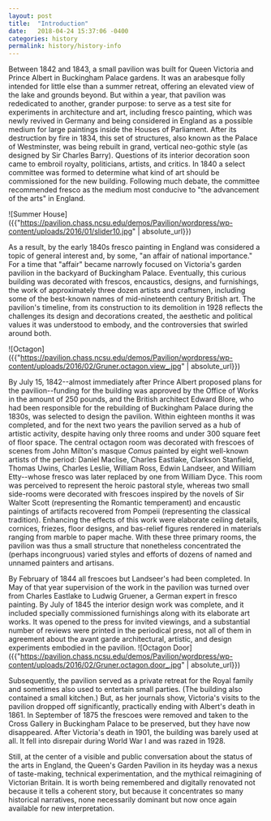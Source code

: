 ```yaml
---
layout: post
title:  "Introduction"
date:   2018-04-24 15:37:06 -0400
categories: history
permalink: history/history-info
---
```

Between 1842 and 1843, a small pavilion was built for Queen Victoria and Prince Albert in Buckingham Palace gardens. It was an arabesque folly intended for little else than a summer retreat, offering an elevated view of the lake and grounds beyond. But within a year, that pavilion was rededicated to another, grander purpose: to serve as a test site for experiments in architecture and art, including fresco painting, which was newly revived in Germany and being considered in England as a possible medium for large paintings inside the Houses of Parliament. After its destruction by fire in 1834, this set of structures, also known as the Palace of Westminster, was being rebuilt in grand, vertical neo-gothic style (as designed by Sir Charles Barry). Questions of its interior decoration soon came to embroil royalty, politicians, artists, and critics. In 1840 a select committee was formed to determine what kind of art should be commissioned for the new building. Following much debate, the committee recommended fresco as the medium most conducive to "the advancement of the arts" in England.

![Summer House]({{"https://pavilion.chass.ncsu.edu/demos/Pavilion/wordpress/wp-content/uploads/2016/01/slider10.jpg" | absolute_url}})

As a result, by the early 1840s fresco painting in England was considered a topic of general interest and, by some, "an affair of national importance." For a time that "affair" became narrowly focused on Victoria's garden pavilion in the backyard of Buckingham Palace. Eventually, this curious building was decorated with frescos, encaustics, designs, and furnishings, the work of approximately three dozen artists and craftsmen, including some of the best-known names of mid-nineteenth century British art. The pavilion's timeline, from its construction to its demolition in 1928 reflects the challenges its design and decorations created, the aesthetic and political values it was understood to embody, and the controversies that swirled around both.

![Octagon]({{"https://pavilion.chass.ncsu.edu/demos/Pavilion/wordpress/wp-content/uploads/2016/02/Gruner.octagon.view_.jpg" | absolute_url}})

By July 15, 1842--almost immediately after Prince Albert proposed plans for the pavilion--funding for the building was approved by the Office of Works in the amount of 250 pounds, and the British architect Edward Blore, who had been responsible for the rebuilding of Buckingham Palace during the 1830s, was selected to design the pavilion. Within eighteen months it was completed, and for the next two years the pavilion served as a hub of artistic activity, despite having only three rooms and under 300 square feet of floor space. The central octagon room was decorated with frescoes of scenes from John Milton's masque *Comus* painted by eight well-known artists of the period: Daniel Maclise, Charles Eastlake, Clarkson Stanfield, Thomas Uwins, Charles Leslie, William Ross, Edwin Landseer, and William Etty--whose fresco was later replaced by one from William Dyce. This room was perceived to represent the heroic pastoral style, whereas two small side-rooms were decorated with frescoes inspired by the novels of Sir Walter Scott (representing the Romantic temperament) and encaustic paintings of artifacts recovered from Pompeii (representing the classical tradition). Enhancing the effects of this work were elaborate ceiling details, cornices, friezes, floor designs, and bas-relief figures rendered in materials ranging from marble to paper mache. With these three primary rooms, the pavilion was thus a small structure that nonetheless concentrated the (perhaps incongruous) varied styles and efforts of dozens of named and unnamed painters and artisans.

By February of 1844 all frescoes but Landseer's had been completed. In May of that year supervision of the work in the pavilion was turned over from Charles Eastlake to Ludwig Gruener, a German expert in fresco painting. By July of 1845 the interior design work was complete, and it included specially commissioned furnishings along with its elaborate art works. It was opened to the press for invited viewings, and a substantial number of reviews were printed in the periodical press, not all of them in agreement about the avant garde architectural, artistic, and design experiments embodied in the pavilion. ![Octagon Door]({{"https://pavilion.chass.ncsu.edu/demos/Pavilion/wordpress/wp-content/uploads/2016/02/Gruner.octagon.door_.jpg" | absolute_url}})

Subsequently, the pavilion served as a private retreat for the Royal family and sometimes also used to entertain small parties. (The building also contained a small kitchen.) But, as her journals show, Victoria's visits to the pavilion dropped off significantly, practically ending with Albert's death in 1861. In September of 1875 the frescoes were removed and taken to the Cross Gallery in Buckingham Palace to be preserved, but they have now disappeared. After Victoria's death in 1901, the building was barely used at all. It fell into disrepair during World War I and was razed in 1928.

Still, at the center of a visible and public conversation about the status of the arts in England, the Queen's Garden Pavilion in its heyday was a nexus of taste-making, technical experimentation, and the mythical reimagining of Victorian Britain. It is worth being remembered and digitally renovated not because it tells a coherent story, but because it concentrates so many historical narratives, none necessarily dominant but now once again available for new interpretation.
